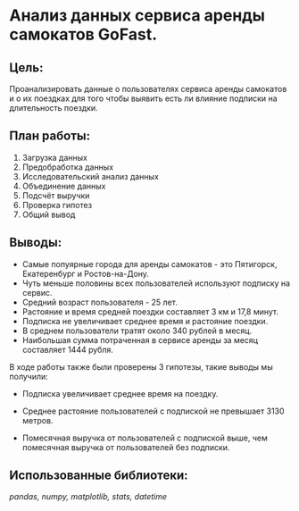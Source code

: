 # Анализ данных сервиса аренды самокатов GoFast.

## **Цель:**
Проанализировать данные о пользователях сервиса аренды самокатов и о их поездках для того чтобы выявить есть ли влияние подписки на длительность поездки. 

## **План работы:**
1. Загрузка данных 
2. Предобработка данных
3. Исследовательский анализ данных
4. Объединение данных
5. Подсчёт выручки
6. Проверка гипотез
7. Общий вывод
   
## **Выводы:**

+ Cамые попуярные города для аренды самокатов - это Пятигорск, Екатеренбург и Ростов-на-Дону.
+ Чуть меньше половины всех пользователей используют подписку на сервис. 
+ Средний возраст пользователя - 25 лет.
+ Растояние и время средней поездки составляет 3 км и 17,8 минут.
+ Подписка не увеличивает среднее время и растояние поездки.
+ В среднем пользователи тратят около 340 рублей в месяц.
+ Наибольшая сумма потраченная в сервисе аренды за месяц составляет 1444 рубля.

В ходе работы также были проверены 3 гипотезы, такие выводы мы получили:

- Подписка увеличивает среднее время на поездку.

- Среднее растояние пользователей с подпиской не превышает 3130 метров.

- Помесячная выручка от пользователей с подпиской выше, чем помесячная выручка от пользователей без подписки.

## **Использованные библиотеки:**
*pandas, numpy, matplotlib, stats, datetime*
